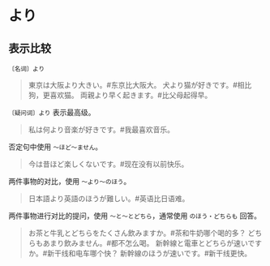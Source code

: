 # より

## 表示比较

`〔名词〕より`

> 東京は大阪より大きい。#东京比大阪大。
> 犬より猫が好きです。#相比狗，更喜欢猫。
> 両親より早く起きます。#比父母起得早。

`〔疑问词〕より` 表示最高级。

> 私は何より音楽が好きです。#我最喜欢音乐。

否定句中使用 `〜ほど〜ません`。

> 今は昔ほど楽しくないです。#现在没有以前快乐。

两件事物的对比，使用 `〜より〜のほう`。

> 日本語より英語のほうが難しい。#英语比日语难。

两件事物进行对比的提问，使用 `〜と〜とどちら`，通常使用 `のほう・どちらも` 回答。

> お茶と牛乳とどちらをたくさん飲みますか。#茶和牛奶哪个喝的多？
> どちらもあまり飲みません。#都不怎么喝。
> 新幹線と電車とどちらが速いですか。#新干线和电车哪个快？
> 新幹線のほうが速いです。#新干线更快。
